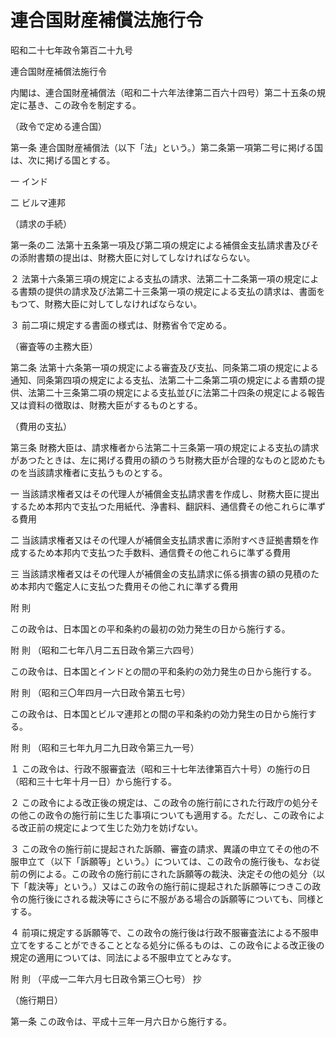 # 連合国財産補償法施行令

昭和二十七年政令第百二十九号

連合国財産補償法施行令

内閣は、連合国財産補償法（昭和二十六年法律第二百六十四号）第二十五条の規定に基き、この政令を制定する。

（政令で定める連合国）

第一条 連合国財産補償法（以下「法」という。）第二条第一項第二号に掲げる国は、次に掲げる国とする。

一 インド

二 ビルマ連邦

（請求の手続）

第一条の二 法第十五条第一項及び第二項の規定による補償金支払請求書及びその添附書類の提出は、財務大臣に対してしなければならない。

２ 法第十六条第三項の規定による支払の請求、法第二十二条第一項の規定による書類の提供の請求及び法第二十三条第一項の規定による支払の請求は、書面をもつて、財務大臣に対してしなければならない。

３ 前二項に規定する書面の様式は、財務省令で定める。

（審査等の主務大臣）

第二条 法第十六条第一項の規定による審査及び支払、同条第二項の規定による通知、同条第四項の規定による支払、法第二十二条第二項の規定による書類の提供、法第二十三条第二項の規定による支払並びに法第二十四条の規定による報告又は資料の徴取は、財務大臣がするものとする。

（費用の支払）

第三条 財務大臣は、請求権者から法第二十三条第一項の規定による支払の請求があつたときは、左に掲げる費用の額のうち財務大臣が合理的なものと認めたものを当該請求権者に支払うものとする。

一 当該請求権者又はその代理人が補償金支払請求書を作成し、財務大臣に提出するため本邦内で支払つた用紙代、浄書料、翻訳料、通信費その他これらに準ずる費用

二 当該請求権者又はその代理人が補償金支払請求書に添附すべき証拠書類を作成するため本邦内で支払つた手数料、通信費その他これらに準ずる費用

三 当該請求権者又はその代理人が補償金の支払請求に係る損害の額の見積のため本邦内で鑑定人に支払つた費用その他これに準ずる費用

附 則

この政令は、日本国との平和条約の最初の効力発生の日から施行する。

附 則 （昭和二七年八月二五日政令第三六四号）

この政令は、日本国とインドとの間の平和条約の効力発生の日から施行する。

附 則 （昭和三〇年四月一六日政令第五七号）

この政令は、日本国とビルマ連邦との間の平和条約の効力発生の日から施行する。

附 則 （昭和三七年九月二九日政令第三九一号）

１ この政令は、行政不服審査法（昭和三十七年法律第百六十号）の施行の日（昭和三十七年十月一日）から施行する。

２ この政令による改正後の規定は、この政令の施行前にされた行政庁の処分その他この政令の施行前に生じた事項についても適用する。ただし、この政令による改正前の規定によつて生じた効力を妨げない。

３ この政令の施行前に提起された訴願、審査の請求、異議の申立てその他の不服申立て（以下「訴願等」という。）については、この政令の施行後も、なお従前の例による。この政令の施行前にされた訴願等の裁決、決定その他の処分（以下「裁決等」という。）又はこの政令の施行前に提起された訴願等につきこの政令の施行後にされる裁決等にさらに不服がある場合の訴願等についても、同様とする。

４ 前項に規定する訴願等で、この政令の施行後は行政不服審査法による不服申立てをすることができることとなる処分に係るものは、この政令による改正後の規定の適用については、同法による不服申立てとみなす。

附 則 （平成一二年六月七日政令第三〇七号） 抄

（施行期日）

第一条 この政令は、平成十三年一月六日から施行する。
